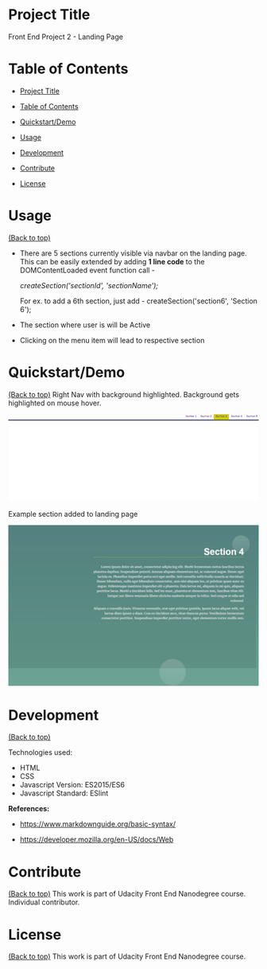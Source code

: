# Project Title
Front End Project 2 - Landing Page

# Table of Contents

- [Project Title](#project-title)

- [Table of Contents](#table-of-contents)
- [Quickstart/Demo](#quickstartdemo)
- [Usage](#usage)
- [Development](#development)
- [Contribute](#contribute)
- [License](#license)

# Usage
[(Back to top)](#table-of-contents)

* There are 5 sections currently visible via navbar on the landing page.
This can be easily extended by adding **1 line code**  to the DOMContentLoaded event function call -

    *createSection('sectionId', 'sectionName');*

    For ex. to add a 6th section, just add -
    createSection('section6', 'Section 6');


 * The section where user is will be Active

 * Clicking on the menu item will lead to respective section


# Quickstart/Demo
[(Back to top)](#table-of-contents)
Right Nav with background highlighted.
Background gets highlighted on mouse hover.

![Right Nav Screenshot with background highlighted!](/Landing%20Page/images/RightNavMenu.png)


Example section added to landing page

![Additional section!](/Landing%20Page/images/ExampleSectionWithMovingBubbles.JPG)

# Development
[(Back to top)](#table-of-contents)

Technologies used: 
* HTML
* CSS
* Javascript Version: ES2015/ES6
* Javascript Standard: ESlint

**References:**

* https://www.markdownguide.org/basic-syntax/

* https://developer.mozilla.org/en-US/docs/Web


# Contribute
[(Back to top)](#table-of-contents)
This work is part of Udacity Front End Nanodegree course.
Individual contributor.


# License
[(Back to top)](#table-of-contents)
This work is part of Udacity Front End Nanodegree course.